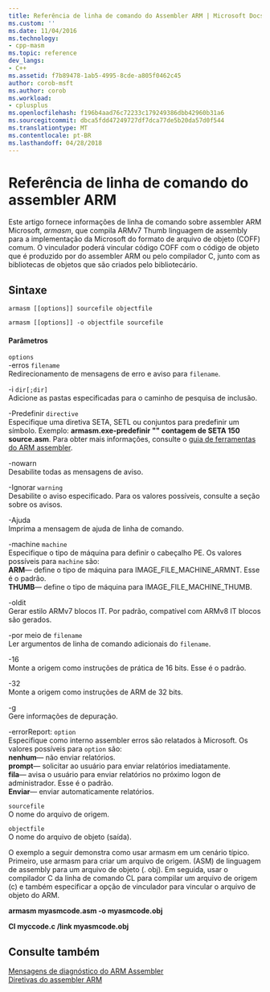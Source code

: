 ```yaml
---
title: Referência de linha de comando do Assembler ARM | Microsoft Docs
ms.custom: ''
ms.date: 11/04/2016
ms.technology:
- cpp-masm
ms.topic: reference
dev_langs:
- C++
ms.assetid: f7b89478-1ab5-4995-8cde-a805f0462c45
author: corob-msft
ms.author: corob
ms.workload:
- cplusplus
ms.openlocfilehash: f196b4aad76c72233c179249386dbb42960b31a6
ms.sourcegitcommit: dbca5fdd47249727df7dca77de5b20da57d0f544
ms.translationtype: MT
ms.contentlocale: pt-BR
ms.lasthandoff: 04/28/2018
---
```

# <a name="arm-assembler-command-line-reference"></a>Referência de linha de comando do assembler ARM
Este artigo fornece informações de linha de comando sobre assembler ARM Microsoft, *armasm*, que compila ARMv7 Thumb linguagem de assembly para a implementação da Microsoft do formato de arquivo de objeto (COFF) comum. O vinculador poderá vincular código COFF com o código de objeto que é produzido por do assembler ARM ou pelo compilador C, junto com as bibliotecas de objetos que são criados pelo bibliotecário.  
  
## <a name="syntax"></a>Sintaxe  
  
```  
armasm [[options]] sourcefile objectfile  
```  
  
```  
armasm [[options]] -o objectfile sourcefile  
```  
  
#### <a name="parameters"></a>Parâmetros  
 `options`  
 -erros `filename`  
 Redirecionamento de mensagens de erro e aviso para `filename`.  
  
 -i `dir[;dir]`  
 Adicione as pastas especificadas para o caminho de pesquisa de inclusão.  
  
 -Predefinir `directive`  
 Especifique uma diretiva SETA, SETL ou conjuntos para predefinir um símbolo. Exemplo: **armasm.exe-predefinir "" contagem de SETA 150 source.asm**. Para obter mais informações, consulte o [guia de ferramentas do ARM assembler](http://go.microsoft.com/fwlink/p/?linkid=246102).  
  
 -nowarn  
 Desabilite todas as mensagens de aviso.  
  
 -Ignorar `warning`  
 Desabilite o aviso especificado. Para os valores possíveis, consulte a seção sobre os avisos.  
  
 -Ajuda  
 Imprima a mensagem de ajuda de linha de comando.  
  
 -machine `machine`  
 Especifique o tipo de máquina para definir o cabeçalho PE.  Os valores possíveis para `machine` são:  
**ARM**— define o tipo de máquina para IMAGE_FILE_MACHINE_ARMNT. Esse é o padrão.   
**THUMB**— define o tipo de máquina para IMAGE_FILE_MACHINE_THUMB.  
  
 -oldit  
 Gerar estilo ARMv7 blocos IT.  Por padrão, compatível com ARMv8 IT blocos são gerados.  
  
 -por meio de `filename`  
 Ler argumentos de linha de comando adicionais do `filename`.  
  
 -16  
 Monte a origem como instruções de prática de 16 bits.  Esse é o padrão.  
  
 -32  
 Monte a origem como instruções de ARM de 32 bits.  
  
 -g  
 Gere informações de depuração.  
  
 -errorReport: `option`  
 Especifique como interno assembler erros são relatados à Microsoft.  Os valores possíveis para `option` são:   
**nenhum**— não enviar relatórios.   
**prompt**— solicitar ao usuário para enviar relatórios imediatamente.   
**fila**— avisa o usuário para enviar relatórios no próximo logon de administrador. Esse é o padrão.   
**Enviar**— enviar automaticamente relatórios.  
  
 `sourcefile`  
 O nome do arquivo de origem.  
  
 `objectfile`  
 O nome do arquivo de objeto (saída).  
  
 O exemplo a seguir demonstra como usar armasm em um cenário típico. Primeiro, use armasm para criar um arquivo de origem. (ASM) de linguagem de assembly para um arquivo de objeto (. obj). Em seguida, usar o compilador C da linha de comando CL para compilar um arquivo de origem (c) e também especificar a opção de vinculador para vincular o arquivo de objeto do ARM.  
  
 **armasm myasmcode.asm -o myasmcode.obj**  
  
 **Cl myccode.c /link myasmcode.obj**  
  
## <a name="see-also"></a>Consulte também  
 [Mensagens de diagnóstico do ARM Assembler](../../assembler/arm/arm-assembler-diagnostic-messages.md)   
 [Diretivas do assembler ARM](../../assembler/arm/arm-assembler-directives.md)